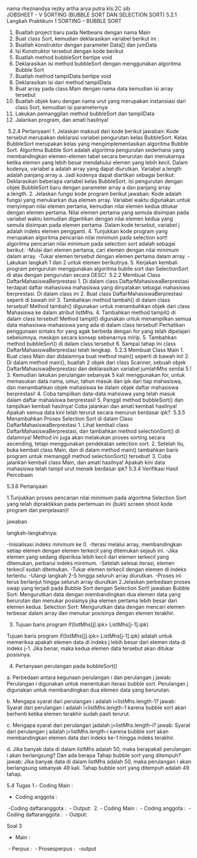   nama rheznandya rezky artha arya putra
  kls:2C sib                                              
                                                  JOBSHEET - V
                                     SORTING (BUBBLE SORT DAN SELECTION SORT)
5.2.1 Langkah Praktikum 1
SORTING – BUBBLE SORT
1. Buatlah project baru pada Netbeans dengan nama Main
2. Buat class Sort, kemudian deklarasikan variabel berikut ini :
3. Buatlah konstruktor dengan parameter Data[] dan jumData
4. Isi Konstruktor tersebut dengan kode berikut
5. Buatlah method bubbleSort bertipe void
6. Deklarasikan isi method bubbleSort dengan menggunakan algoritma Bubble Sort 
7. Buatlah method tampilData bertipe void
8. Deklarasikan isi dari method tampilData
9. Buat array pada class Main dengan nama data kemudian isi array tersebut
10. Buatlah objek baru dengan nama urut yang merupakan instansiasi dari class Sort, kemudian isi parameternya
11. Lakukan pemanggilan method bubbleSort dan tampilData
12. Jalankan program, dan amati hasilnya!
<img scr="image-1.png">
5.2.4 Pertanyaan!
1. Jelaskan maksud dari kode berikut
jawaban: Kode tersebut merupakan deklarasi variabel pengurutan kelas BubbleSort. Kelas BubbleSort merupakan kelas yang mengimplementasikan algoritma  Bubble Sort. Algoritma Bubble Sort adalah algoritma pengurutan sederhana yang  membandingkan elemen-elemen tabel secara berurutan dan menukarnya ketika elemen yang lebih besar mendahului elemen yang lebih kecil.  Dalam kodenya, variabel a adalah array yang dapat diurutkan. Variabel a.length adalah panjang array a. Jadi kodenya dapat diartikan sebagai berikut: 
 Deklarasikan beberapa variabel  kelas BubbleSort. Isi pengurutan dengan objek BubbleSort baru dengan parameter array a dan panjang array a.length. 
2. Jelaskan fungsi kode program berikut
jawaban:
Kode adalah fungsi yang menukarkan dua elemen  array. Variabel waktu digunakan untuk menyimpan nilai  elemen pertama, kemudian nilai  elemen kedua ditukar dengan elemen pertama. Nilai  elemen pertama yang semula disimpan pada variabel waktu kemudian digantikan dengan nilai  elemen kedua yang semula disimpan pada elemen pertama.  Dalam kode tersebut, variabel j adalah indeks elemen pengganti.
4. Tunjukkan kode program yang merupakan algoritma pencarian nilai minimum pada
selection sort!
algoritma pencarian nilai minimum pada selection sort adalah sebagai berikut:
-Mulai dari elemen pertama, cari elemen dengan nilai minimum dalam array.
-Tukar elemen tersebut dengan elemen pertama dalam array.
-Lakukan langkah 1 dan 2 untuk elemen berikutnya.
5. Kerjakan kembali program pengurutan menggunakan algoritma bublle sort dan 
SelectionSort di atas dengan pengurutan secara DESC!
<img scr="Screenshot (892).png">
5.2.2 Membuat Class DaftarMahasiswaBerprestasi
1. Di dalam class DaftarMahasiswaBerprestasi terdapat daftar mahasiswa mahasiswa yang dinyatakan sebagai mahasiswa berprestasi. Di dalam class ini
2. Buat class DaftarMahasiswaBerprestasi seperti di bawah ini!
3. Tambahkan method tambah() di dalam class tersebut! Method tambah() digunakan untuk menambahkan objek dari class Mahasiswa ke dalam atribut listMhs.
4. Tambahkan method tampil() di dalam class tersebut! Method tampil() 
digunakan untuk menampilkan semua data mahasiswa-mahasiswa yang ada di 
dalam class tersebut! Perhatikan penggunaan sintaks for yang agak berbeda 
dengan for yang telah dipelajari sebelumnya, meskipn secara konsep 
sebenarnya mirip.
5. Tambahkan method bubbleSort() di dalam class tersebut
6. Sampai tahap ini class DaftarMahasiswaBerprestasi telah lengkap.
<img scr="Screenshot (906).png">
5.2.3 Membuat Class Main
1. Buat class Main dan didalamnya buat method main() seperti di bawah ini!
2. Di dalam method main(), buatlah 2 objek dari class Scanner, sebuah objek 
DaftarMahasiswaBerprestasi dan deklarasikan variabel jumlahMhs senilai 5.!
3. Kemudian lakukan perulangan sebanyak 5 kali menggunakan for, untuk 
memasukan data nama, umur, tahun masuk dan ipk dari tiap mahasiswa, dan 
menambahkan objek mahasiswa ke dalam objek daftar mahasiswa berprestasi!
4. Coba tampilkan data-data mahsiswa yang telah masuk dalam daftar mahasiswa 
berprestasi!
5. Panggil method bubbleSort() dan tampilkan kembali hasilnya!
Coba jalankan dan amati kembali hasilnya! Apakah semua data kini telah 
terurut secara menurun berdasar ipk?
<img scr="Screenshot (907).png">
5.3.5 Menambahkan Proses Selection Sort di dalam Class DaftarMahasiswaBerprestasi
1. Lihat kembali class DaftarMahasiswaBerprestasi, dan tambahkan method 
selectionSort() di dalamnya! Method ini juga akan melakukan proses sorting
secara ascending, tetapi menggunakan pendekatan selection sort.
2. Setelah itu, buka kembali class Main, dan di dalam method main() tambahkan 
baris program untuk memanggil method selectionSort() tersebut!
3. Coba jalankan kembali class Main, dan amati hasilnya! Apakah kini data 
mahasiswa telah tampil urut menaik berdasar ipk?
5.3.4 Verifikasi Hasil Percobaan
<img scr="Screenshot (905)-1.png">

5.3.6 Pertanyaan

1.Tunjukkan proses pencarian nilai minimum pada algoritma Selection Sort yang telah 
dipraktikkan pada pertemuan ini (bukti screen shoot kode program dan penjelasan)!

jawaban
<img scr="Screenshot (909).png">

langkah-langkahnya:

-Inisialisasi indeks minimum ke 0.
-Iterasi melalui array, membandingkan setiap elemen dengan elemen terkecil yang ditemukan sejauh ini.
-Jika elemen yang sedang diperiksa lebih kecil dari elemen terkecil yang ditemukan, perbarui indeks minimum.
-Setelah selesai iterasi, elemen terkecil sudah ditemukan.
-Tukar elemen terkecil dengan elemen di indeks tertentu.
-Ulangi langkah 2-5 hingga seluruh array diurutkan.
-Proses ini terus berlanjut hingga seluruh array diurutkan
2.Jelaskan perbedaan proses swap yang terjadi pada Bubble Sort dengan Selection 
Sort!
jawaban
Bubble Sort: Mengurutkan data dengan membandingkan dua elemen data yang berurutan dan menukar posisinya jika elemen pertama lebih besar dari elemen kedua.
Selection Sort: Mengurutkan data dengan mencari elemen terbesar dalam array dan menukar posisinya dengan elemen terakhir.


3. Tujuan baris program if(listMhs[j].ipk> ListMhs[j-1].ipk)

Tujuan baris program if(listMhs[j].ipk> ListMhs[j-1].ipk) adalah untuk memeriksa apakah elemen data di indeks j lebih besar dari elemen data di indeks j-1. Jika benar, maka kedua elemen data tersebut akan ditukar posisinya.

4. Pertanyaan perulangan pada bubbleSort()

a. Perbedaan antara kegunaan perulangan i dan perulangan j
jawab:
Perulangan i digunakan untuk menentukan iterasi bubble sort. Perulangan j digunakan untuk membandingkan dua elemen data yang berurutan.

b. Mengapa syarat dari perulangan i adalah i<listMhs.length-1?
jawab:
Syarat dari perulangan i adalah i<listMhs.length-1 karena bubble sort akan berhenti ketika elemen terakhir sudah pasti terurut.

c. Mengapa syarat dari perulangan jadalah j<listMhs.length-i?
jawab:
Syarat dari perulangan j adalah j<listMhs.length-i karena bubble sort akan membandingkan elemen data dari indeks ke-1 hingga indeks terakhir.

d. Jika banyak data di dalam listMhs adalah 50, maka berapakali perulangan i akan berlangsung? Dan ada berapa Tahap bubble sort yang ditempuh?
jawab:
Jika banyak data di dalam listMhs adalah 50, maka perulangan i akan berlangsung sebanyak 49 kali. Tahap bubble sort yang ditempuh adalah 49 tahap.

5.4 Tugas
1.- Coding Main :
<img scr=" Screenshot (912).png">
- Coding anggota :
<img scr=" Screenshot (915).png">
-Coding daftaranggota :
<img scr=" Screenshot (914).png">
- Output:
<img scr=" Screenshot (908).png">
2. - Coding Main :
<img scr=" Screenshot (912).png">
- Coding anggota :
<img scr=" Screenshot (915).png">
-Coding daftaranggota :
<img scr=" Screenshot (914).png">
- Output:
<img scr=" Screenshot (908).png">

Soal 3
- Main :
<img scr=" Screenshot (915).png">
- Perpus :
<img scr=" Screenshot (918).png">
- Prosesperpus :
<img scr=" Screenshot (917).png">
-output
  
<img scr=" Screenshot (916).png">
